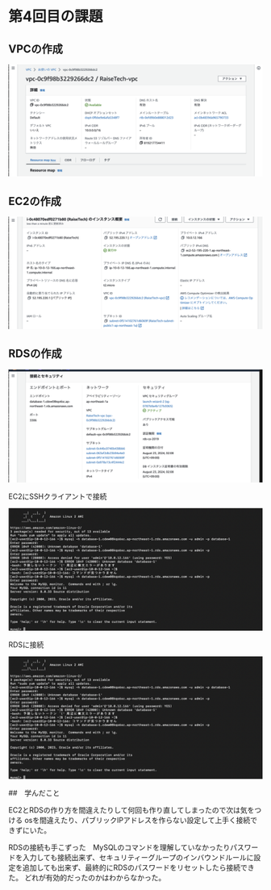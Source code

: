 # 第4回目の課題

## VPCの作成

![VPCの作成](image2/VPC作成.png)

## EC2の作成

![EC2の作成](image2/EC2作成.png)

## RDSの作成

![RDSの作成](image2/RDS作成.png)

EC2にSSHクライアントで接続

![EC2に接続](image2/RDSに接続.png)

RDSに接続

![RDSに接続](image2/RDSに接続.png)

##　学んだこと

EC2とRDSの作り方を間違えたりして何回も作り直してしまったので次は気をつける
osを間違えたり、パブリックIPアドレスを作らない設定して上手く接続できずにいた。

RDSの接続も手こずった　MySQLのコマンドを理解していなかったりパスワードを入力しても接続出来ず、セキュリティーグループのインバウンドルールに設定を追加しても出来ず、最終的にRDSのパスワードをリセットしたら接続できた。
どれが有効的だったのかはわからなかった。